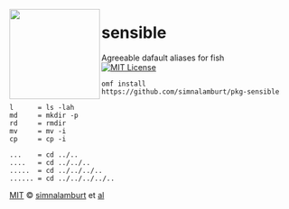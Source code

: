 <img src="https://simnalamburt.github.io/pkg-cgitc/logo.svg"
  align="left" width="160px" height="160px"/>

sensible
========
Agreeable dafault aliases for fish<br>
[![MIT License]](/LICENSE)

```fish
omf install https://github.com/simnalamburt/pkg-sensible
```
```
l      = ls -lah
md     = mkdir -p
rd     = rmdir
mv     = mv -i
cp     = cp -i

...    = cd ../..
....   = cd ../../..
.....  = cd ../../../..
...... = cd ../../../../..

```

[MIT] © [simnalamburt] et [al]


[MIT License]:    https://img.shields.io/badge/license-MIT-007EC7.svg
[Mit]:            http://opensource.org/licenses/MIT
[simnalamburt]:   http://github.com/simnalamburt
[al]:             https://github.com/simnalamburt/pkg-sensible/graphs/contributors
